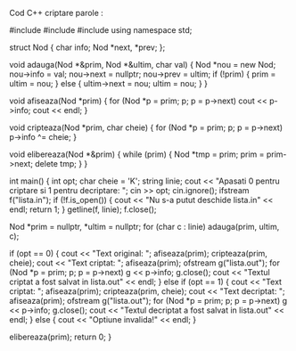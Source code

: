 
Cod C++ criptare parole :


#include <iostream>
#include <fstream>
#include <string>
using namespace std;

struct Nod {
    char info;
    Nod *next, *prev;
};

void adauga(Nod *&prim, Nod *&ultim, char val) {
    Nod *nou = new Nod;
    nou->info = val;
    nou->next = nullptr;
    nou->prev = ultim;
    if (!prim) {
        prim = ultim = nou;
    } else {
        ultim->next = nou;
        ultim = nou;
    }
}

void afiseaza(Nod *prim) {
    for (Nod *p = prim; p; p = p->next)
        cout << p->info;
    cout << endl;
}

void cripteaza(Nod *prim, char cheie) {
    for (Nod *p = prim; p; p = p->next)
        p->info ^= cheie;
}

void elibereaza(Nod *&prim) {
    while (prim) {
        Nod *tmp = prim;
        prim = prim->next;
        delete tmp;
    }
}

int main() {
    int opt;
    char cheie = 'K';
    string linie;
    cout << "Apasati 0 pentru criptare si 1 pentru decriptare: ";
    cin >> opt;
    cin.ignore();
    ifstream f("lista.in");
    if (!f.is_open()) {
        cout << "Nu s-a putut deschide lista.in" << endl;
        return 1;
    }
    getline(f, linie);
    f.close();

  Nod *prim = nullptr, *ultim = nullptr;
  for (char c : linie)
        adauga(prim, ultim, c);

  if (opt == 0) {
        cout << "Text original:  ";
        afiseaza(prim);
        cripteaza(prim, cheie);
        cout << "Text criptat:   ";
        afiseaza(prim);
        ofstream g("lista.out");
        for (Nod *p = prim; p; p = p->next)
            g << p->info;
        g.close();
        cout << "Textul criptat a fost salvat in lista.out" << endl;
    } else if (opt == 1) {
        cout << "Text criptat:   ";
        afiseaza(prim);
        cripteaza(prim, cheie);
        cout << "Text decriptat: ";
        afiseaza(prim);
        ofstream g("lista.out");
        for (Nod *p = prim; p; p = p->next)
            g << p->info;
        g.close();
        cout << "Textul decriptat a fost salvat in lista.out" << endl;
    } else {
        cout << "Optiune invalida!" << endl;
    }

   elibereaza(prim);
    return 0;
}
